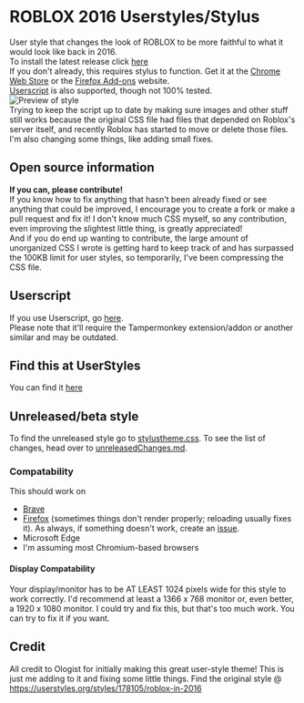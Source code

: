 # ROBLOX 2016 Userstyles/Stylus
User style that changes the look of ROBLOX to be more faithful to what it would look like back in 2016.\
To install the latest release click [here](https://github.com/anthony1x6000/ROBLOX2016stylus/raw/main/.user.css-installFiles/release.user.css)\
If you don't already, this requires stylus to function. Get it at the [Chrome Web Store](https://chrome.google.com/webstore/detail/stylus/clngdbkpkpeebahjckkjfobafhncgmne) or the [Firefox Add-ons](https://addons.mozilla.org/en-US/firefox/addon/styl-us/) website. <br> [Userscript](https://github.com/anthony1x6000/ROBLOX2016stylus#userscript) is also supported, though not 100% tested.<br>
![Preview of style](https://github.com/anthony1x6000/ROBLOX2016stylus/blob/main/images/2016_stuff/preview.png?raw=true "Preview")
<br>
Trying to keep the script up to date by making sure images and other stuff still works because the original CSS file had files that depended on Roblox's server itself, and recently Roblox has started to move or delete those files.<br>
I'm also changing some things, like adding small fixes. 
<br>
## Open source information
**If you can, please contribute!**<br>
If you know how to fix anything that hasn't been already fixed or see anything that could be improved, I encourage you to create a fork or make a pull request and fix it! I don't know much CSS myself, so any contribution, even improving the slightest little thing, is greatly appreciated!
<br>
And if you do end up wanting to contribute, the large amount of unorganized CSS I wrote is getting hard to keep track of and has surpassed the 100KB limit for user styles, so temporarily, I've been compressing the CSS file.
<br> 
## Userscript
If you use Userscript, go [here](https://userstyles.org/styles/userjs/189624/roblox-2016-fixed-robux-icon.user.js).<br>
Please note that it'll require the Tampermonkey extension/addon or another similar and may be outdated. 
## Find this at UserStyles
You can find it [here](https://userstyles.org/styles/189624/roblox-2016-games-page-fix-icon-fix)<br>
## Unreleased/beta style
To find the unreleased style go to [stylustheme.css](https://github.com/anthony1x6000/ROBLOX2016stylus/blob/main/stylustheme.css).
To see the list of changes, head over to [unreleasedChanges.md](https://github.com/anthony1x6000/ROBLOX2016stylus/blob/main/unreleasedChanges.md).

### Compatability
This should work on 
- [Brave](https://brave.com/)
- [Firefox](https://firefox.com/) (sometimes things don't render properly; reloading usually fixes it). 
As always, if something doesn't work, create an [issue](https://github.com/anthony1x6000/ROBLOX2016stylus/issues).
- Microsoft Edge
- I'm assuming most Chromium-based browsers
#### Display Compatability
Your display/monitor has to be AT LEAST 1024 pixels wide for this style to work correctly. 
I'd recommend at least a 1366 x 768 monitor or, even better, a 1920 x 1080 monitor.
I could try and fix this, but that's too much work. You can try to fix it if you want.

## Credit
All credit to Ologist for initially making this great user-style theme!
This is just me adding to it and fixing some little things. 
Find the original style @ https://userstyles.org/styles/178105/roblox-in-2016

